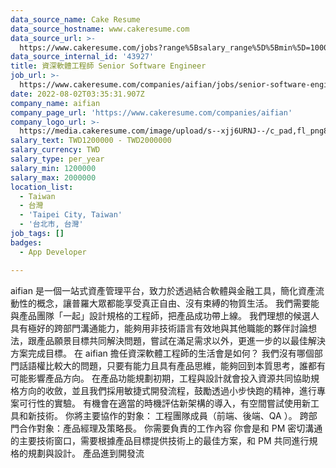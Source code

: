 ```yaml
---
data_source_name: Cake Resume
data_source_hostname: www.cakeresume.com
data_source_url: >-
  https://www.cakeresume.com/jobs?range%5Bsalary_range%5D%5Bmin%5D=1000000&refinementList%5Bprofession%5D%5B0%5D=tech_android-development&refinementList%5Bprofession%5D%5B1%5D=tech_ios-development
data_source_internal_id: '43927'
title: 資深軟體工程師 Senior Software Engineer
job_url: >-
  https://www.cakeresume.com/companies/aifian/jobs/senior-software-engineer-b0ea08
date: 2022-08-02T03:35:31.907Z
company_name: aifian
company_page_url: 'https://www.cakeresume.com/companies/aifian'
company_logo_url: >-
  https://media.cakeresume.com/image/upload/s--xjj6URNJ--/c_pad,fl_png8,h_200,w_200/v1594003769/dqegf8bo2xsfin8seac0.png
salary_text: TWD1200000 - TWD2000000
salary_currency: TWD
salary_type: per_year
salary_min: 1200000
salary_max: 2000000
location_list:
  - Taiwan
  - 台灣
  - 'Taipei City, Taiwan'
  - '台北市, 台灣'
job_tags: []
badges:
  - App Developer

---
```


aifian 是一個一站式資產管理平台，致力於透過結合軟體與金融工具，簡化資產流動性的概念，讓普羅大眾都能享受真正自由、沒有束縛的物質生活。 我們需要能與產品團隊「一起」設計規格的工程師，把產品成功帶上線。 我們理想的候選人具有極好的跨部門溝通能力，能夠用非技術語言有效地與其他職能的夥伴討論想法，跟產品願景目標共同解決問題，嘗試在滿足需求以外，更進一步的以最佳解決方案完成目標。 在 aifian 擔任資深軟體工程師的生活會是如何？ 我們沒有哪個部門話語權比較大的問題，只要有能力且具有產品思維，能夠回到本質思考，誰都有可能影響產品方向。 在產品功能規劃初期，工程與設計就會投入資源共同協助規格方向的收斂，並且我們採用敏捷式開發流程，鼓勵透過小步快跑的精神，進行專案可行性的實驗。 有機會在適當的時機評估新架構的導入，有空間嘗試使用新工具和新技術。 你將主要協作的對象： 工程團隊成員（前端、後端、QA ）。 跨部門合作對象：產品經理及策略長。 你需要負責的工作內容 你會是和 PM 密切溝通的主要技術窗口，需要根據產品目標提供技術上的最佳方案，和 PM 共同進行規格的規劃與設計。 產品進到開發流